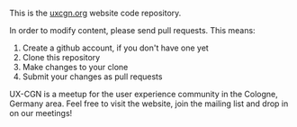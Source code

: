 This is the [uxcgn.org](http://uxcgn.org/) website code repository.

In order to modify content, please send pull requests. This means:

1. Create a github account, if you don't have one yet
2. Clone this repository
3. Make changes to your clone
4. Submit your changes as pull requests

UX-CGN is a meetup for the user experience community in the Cologne, Germany
area. Feel free to visit the website, join the mailing list and drop in on
our meetings!
